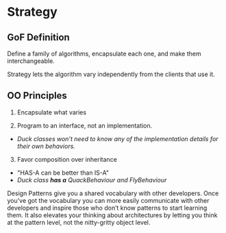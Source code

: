 # Strategy

## GoF Definition

Define a family of algorithms, encapsulate each one, and make them interchangeable. 

Strategy lets the algorithm vary independently from the clients that use it.


## OO Principles

1. Encapsulate what varies 


2. Program to an interface, not an implementation.
- _Duck classes won’t need to know any of the implementation details for their own behaviors._


3. Favor composition over inheritance
- "HAS-A can be better than IS-A"
- _Duck class **has a** QuackBehaviour and FlyBehaviour_

Design Patterns give you a shared vocabulary with other developers. Once you’ve got the vocabulary you can more easily communicate with other developers and inspire those who don’t know patterns to start learning them. It also elevates your thinking about architectures by letting you think at the pattern level, not the nitty-gritty object level.
